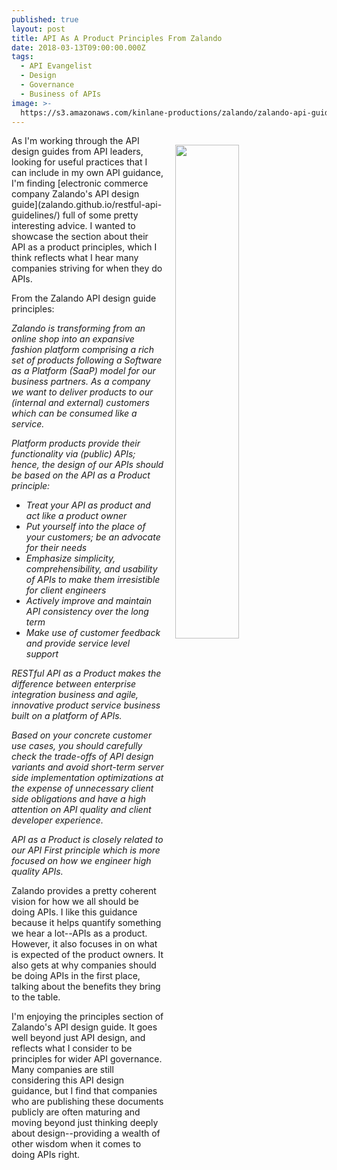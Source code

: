 ```yaml
---
published: true
layout: post
title: API As A Product Principles From Zalando
date: 2018-03-13T09:00:00.000Z
tags:
  - API Evangelist
  - Design
  - Governance
  - Business of APIs
image: >-
  https://s3.amazonaws.com/kinlane-productions/zalando/zalando-api-guidelines.png
---
```

<p><img src="{{ page.image }}" width="45%" align="right" style="padding: 15px;" /></p>As I'm working through the API design guides from API leaders, looking for useful practices that I can include in my own API guidance, I'm finding [electronic commerce company Zalando's API design guide](zalando.github.io/restful-api-guidelines/) full of some pretty interesting advice. I wanted to showcase the section about their API as a product principles, which I think reflects what I hear many companies striving for when they do APIs.

From the Zalando API design guide principles:

_Zalando is transforming from an online shop into an expansive fashion platform comprising a rich set of products following a Software as a Platform (SaaP) model for our business partners. As a company we want to deliver products to our (internal and external) customers which can be consumed like a service._

_Platform products provide their functionality via (public) APIs; hence, the design of our APIs should be based on the API as a Product principle:_

- _Treat your API as product and act like a product owner_
- _Put yourself into the place of your customers; be an advocate for their needs_
- _Emphasize simplicity, comprehensibility, and usability of APIs to make them irresistible for client engineers_
- _Actively improve and maintain API consistency over the long term_
- _Make use of customer feedback and provide service level support_

_RESTful API as a Product makes the difference between enterprise integration business and agile, innovative product service business built on a platform of APIs._

_Based on your concrete customer use cases, you should carefully check the trade-offs of API design variants and avoid short-term server side implementation optimizations at the expense of unnecessary client side obligations and have a high attention on API quality and client developer experience._

_API as a Product is closely related to our API First principle which is more focused on how we engineer high quality APIs._

Zalando provides a pretty coherent vision for how we all should be doing APIs. I like this guidance because it helps quantify something we hear a lot--APIs as a product. However, it also focuses in on what is expected of the product owners. It also gets at why companies should be doing APIs in the first place, talking about the benefits they bring to the table.

I'm enjoying the principles section of Zalando's API design guide. It goes well beyond just API design, and reflects what I consider to be principles for wider API governance. Many companies are still considering this API design guidance, but I find that companies who are publishing these documents publicly are often maturing and moving beyond just thinking deeply about design--providing a wealth of other wisdom when it comes to doing APIs right.
